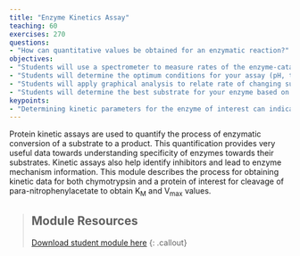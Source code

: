 ```yaml
---
title: "Enzyme Kinetics Assay"
teaching: 60
exercises: 270
questions:
- "How can quantitative values be obtained for an enzymatic reaction?"
objectives:
- "Students will use a spectrometer to measure rates of the enzyme-catalyzed reaction."
- "Students will determine the optimum conditions for your assay (pH, temperature, salt concentration, substrate concentration range, enzyme concentration range)."
- "Students will apply graphical analysis to relate rate of changing substrate/product concentration to enzyme-specific parameters: K<sub>M</sub> and V<sub>max</sub>."
- "Students will determine the best substrate for your enzyme based on substrate specificity data."
keypoints:
- "Determining kinetic parameters for the enzyme of interest can indicate the best substrate(s) for the enzyme and consequently provide insight into its function within an organism."
---
```

Protein kinetic assays are used to quantify the process of enzymatic conversion of a substrate to a product. This quantification provides very useful data towards understanding specificity of enzymes towards their substrates. Kinetic assays also help identify inhibitors and lead to enzyme mechanism information. This module describes the process for obtaining kinetic data for both chymotrypsin and a protein of interest for cleavage of para-nitrophenylacetate to obtain K<sub>M</sub> and V<sub>max</sub> values.

> ## Module Resources
>[Download student module here](https://docs.google.com/document/d/1nV8T0JmQrVTdcHl2ZQ02UQolsCST8Flmrj13ENstX0M/edit?usp=sharing)
{: .callout}
